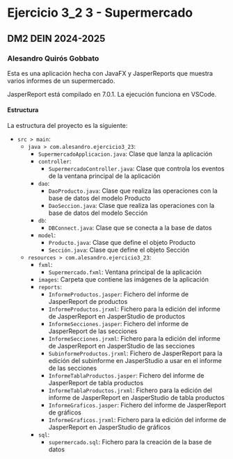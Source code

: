 # Ejercicio 3_2 3 - Supermercado
## DM2 DEIN 2024-2025
### Alesandro Quirós Gobbato

Esta es una aplicación hecha con JavaFX y JasperReports que muestra varios informes de un supermercado.

JasperReport está compilado en 7.0.1. La ejecución funciona en VSCode.

#### Estructura

La estructura del proyecto es la siguiente:
- `src > main`:
    - `java > com.alesandro.ejercicio3_23`:
        - `SupermercadoApplicacion.java`: Clase que lanza la aplicación
        - `controller`:
          - `SupermercadoController.java`: Clase que controla los eventos de la ventana principal de la aplicación
        - `dao`:
          - `DaoProducto.java`: Clase que realiza las operaciones con la base de datos del modelo Producto
          - `DaoSeccion.java`: Clase que realiza las operaciones con la base de datos del modelo Sección
        - `db`:
          - `DBConnect.java`: Clase que se conecta a la base de datos
        - `model`:
          - `Producto.java`: Clase que define el objeto Producto
          - `Sección.java`: Clase que define el objeto Sección
    - `resources > com.alesandro.ejercicio3_23`:
        - `fxml`:
          - `Supermercado.fxml`: Ventana principal de la aplicación
        - `images`: Carpeta que contiene las imágenes de la aplicación
        - `reports`:
          - `InformeProductos.jasper`: Fichero del informe de JasperReport de productos
          - `InformeProductos.jrxml`: Fichero para la edición del informe de JasperReport en JasperStudio de productos
          - `InformeSecciones.jasper`: Fichero del informe de JasperReport de las secciones
          - `InformeSecciones.jrxml`: Fichero para la edición del informe de JasperReport en JasperStudio de las secciones
          - `SubinformeProductos.jrxml`: Fichero de JasperReport para la edición del subinforme en JasperStudio a usar en el informe de las secciones
          - `InformeTablaProductos.jasper`: Fichero del informe de JasperReport de tabla productos
          - `InformeTablaProductos.jrxml`: Fichero para la edición del informe de JasperReport en JasperStudio de tabla productos
          - `InformeGraficos.jasper`: Fichero del informe de JasperReport de gráficos
          - `InformeGraficos.jrxml`: Fichero para la edición del informe de JasperReport en JasperStudio de gráficos
        - `sql`:
          - `supermercado.sql`: Fichero para la creación de la base de datos
